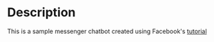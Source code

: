 # Description

This is a sample messenger chatbot created using Facebook's [tutorial](https://developers.facebook.com/docs/messenger-platform/getting-started/webhook-setup)
